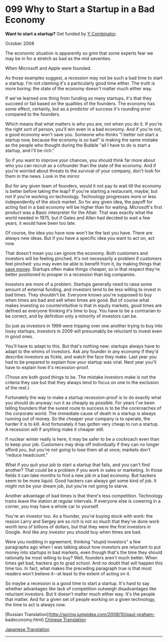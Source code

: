 # 099 Why to Start a Startup in a Bad Economy


  
 
  
 **Want to start a startup?** Get funded by [Y Combinator](http://ycombinator.com/apply.html).   
  
 
  
 October 2008   
  
 The economic situation is apparently so grim that some experts fear we may be in for a stretch as bad as the mid seventies.   
  
 When Microsoft and Apple were founded.   
  
 As those examples suggest, a recession may not be such a bad time to start a startup. I'm not claiming it's a particularly good time either. The truth is more boring: the state of the economy doesn't matter much either way.   
  
 If we've learned one thing from funding so many startups, it's that they succeed or fail based on the qualities of the founders. The economy has some effect, certainly, but as a predictor of success it's rounding error compared to the founders.   
  
 Which means that what matters is who you are, not when you do it. If you're the right sort of person, you'll win even in a bad economy. And if you're not, a good economy won't save you. Someone who thinks "I better not start a startup now, because the economy is so bad" is making the same mistake as the people who thought during the Bubble "all I have to do is start a startup, and I'll be rich."   
  
 So if you want to improve your chances, you should think far more about who you can recruit as a cofounder than the state of the economy. And if you're worried about threats to the survival of your company, don't look for them in the news. Look in the mirror.   
  
 But for any given team of founders, would it not pay to wait till the economy is better before taking the leap? If you're starting a restaurant, maybe, but not if you're working on technology. Technology progresses more or less independently of the stock market. So for any given idea, the payoff for acting fast in a bad economy will be higher than for waiting. Microsoft's first product was a Basic interpreter for the Altair. That was exactly what the world needed in 1975, but if Gates and Allen had decided to wait a few years, it would have been too late.   
  
 Of course, the idea you have now won't be the last you have. There are always new ideas. But if you have a specific idea you want to act on, act now.   
  
 That doesn't mean you can ignore the economy. Both customers and investors will be feeling pinched. It's not necessarily a problem if customers feel pinched: you may even be able to benefit from it, by making things that [save money](http://bountii.com). Startups often make things cheaper, so in that respect they're better positioned to prosper in a recession than big companies.   
  
 Investors are more of a problem. Startups generally need to raise some amount of external funding, and investors tend to be less willing to invest in bad times. They shouldn't be. Everyone knows you're supposed to buy when times are bad and sell when times are good. But of course what makes investing so counterintuitive is that in equity markets, good times are defined as everyone thinking it's time to buy. You have to be a contrarian to be correct, and by definition only a minority of investors can be.   
  
 So just as investors in 1999 were tripping over one another trying to buy into lousy startups, investors in 2009 will presumably be reluctant to invest even in good ones.   
  
 You'll have to adapt to this. But that's nothing new: startups always have to adapt to the whims of investors. Ask any founder in any economy if they'd describe investors as fickle, and watch the face they make. Last year you had to be prepared to explain how your startup was viral. Next year you'll have to explain how it's recession-proof.   
  
 (Those are both good things to be. The mistake investors make is not the criteria they use but that they always tend to focus on one to the exclusion of the rest.)   
  
 Fortunately the way to make a startup recession-proof is to do exactly what you should do anyway: run it as cheaply as possible. For years I've been telling founders that the surest route to success is to be the cockroaches of the corporate world. The immediate cause of death in a startup is always running out of money. So the cheaper your company is to operate, the harder it is to kill. And fortunately it has gotten very cheap to run a startup. A recession will if anything make it cheaper still.   
  
 If nuclear winter really is here, it may be safer to be a cockroach even than to keep your job. Customers may drop off individually if they can no longer afford you, but you're not going to lose them all at once; markets don't "reduce headcount."   
  
 What if you quit your job to start a startup that fails, and you can't find another? That could be a problem if you work in sales or marketing. In those fields it can take months to find a new job in a bad economy. But hackers seem to be more liquid. Good hackers can always get some kind of job. It might not be your dream job, but you're not going to starve.   
  
 Another advantage of bad times is that there's less competition. Technology trains leave the station at regular intervals. If everyone else is cowering in a corner, you may have a whole car to yourself.   
  
 You're an investor too. As a founder, you're buying stock with work: the reason Larry and Sergey are so rich is not so much that they've done work worth tens of billions of dollars, but that they were the first investors in Google. And like any investor you should buy when times are bad.   
  
 Were you nodding in agreement, thinking "stupid investors" a few paragraphs ago when I was talking about how investors are reluctant to put money into startups in bad markets, even though that's the time they should rationally be most willing to buy? Well, founders aren't much better. When times get bad, hackers go to grad school. And no doubt that will happen this time too. In fact, what makes the preceding paragraph true is that most readers won't believe it--at least to the extent of acting on it.   
  
 So maybe a recession is a good time to start a startup. It's hard to say whether advantages like lack of competition outweigh disadvantages like reluctant investors. But it doesn't matter much either way. It's the people that matter. And for a given set of people working on a given technology, the time to act is always now.   
  
 
  
 
  
 
  
 [Russian Translation](http://spring.jumpidea.com/2008/10/paul-graham- badeconomy.html)   [Chinese 
Translation](https://medium.com/@Yangsupertramp/%E4%B8%BA%E5%95%A5%E8%A6%81%E5%9C%A8%E7%BB%8F%E6%B5%8E%E4%B8%8D%E5%A5%BD%E7%9A%84%E6%97%B6%E5%80%99%E5%8E%BB%E5%88%9B%E4%B8%9A-c1412ca1d558)  
 
  
 [Japanese Translation](https://twitter.com/jackzhang904/status/1238388462887137285)   
  
 
  
 
  
 
  
 

 
* * *
 

 

